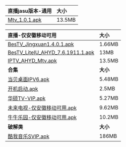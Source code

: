 <b>直播jasu版本-通用</b> | <b>大小</b>
:---------- | :----------
[Mtv_1.0.1.apk](/Mtv_1.0.1.apk)  | 13.5MB

<b>直播-仅安徽移动可用</b> | <b>大小</b>
:---------- | :----------
[BesTV_Jingxuan1.4.0.1.apk](/BesTV_Jingxuan1.4.0.1.apk)  | 1.66MB
[BesTV_LiteIU_AHYD_7.6.1911.1.apk](/BesTV_LiteIU_AHYD_7.6.1911.1.apk)  | 13MB
[IPTV_AHYD_Mtv.apk](/IPTV_AHYD_Mtv.apk)  | 13.5MB
<b>合集</b> | <b>大小</b>
[当贝桌面IPV6.apk](/dbzmIPV6.apk)  | 5.48MB
[开机启动.apk](/KJQD.apk)  | 2.5MB
[华硕TV-VIP.apk](/hstv.apk)  | 5.27MB
[未来电视-仅安徽移动可用.apk](/wlds.apk)  | 9.62MB
[牛牛乐园-仅安徽移动可用.apk](/nnly.apk)  | 10.2MB
<b>破解类</b> | <b>大小</b>
[酷我音乐SVIP.apk](https://github.com/2091k/down/releases/download/%E7%A0%B4%E8%A7%A3APP/-v10.5.3.1-VIP-v8a-.apk)  | 186MB
